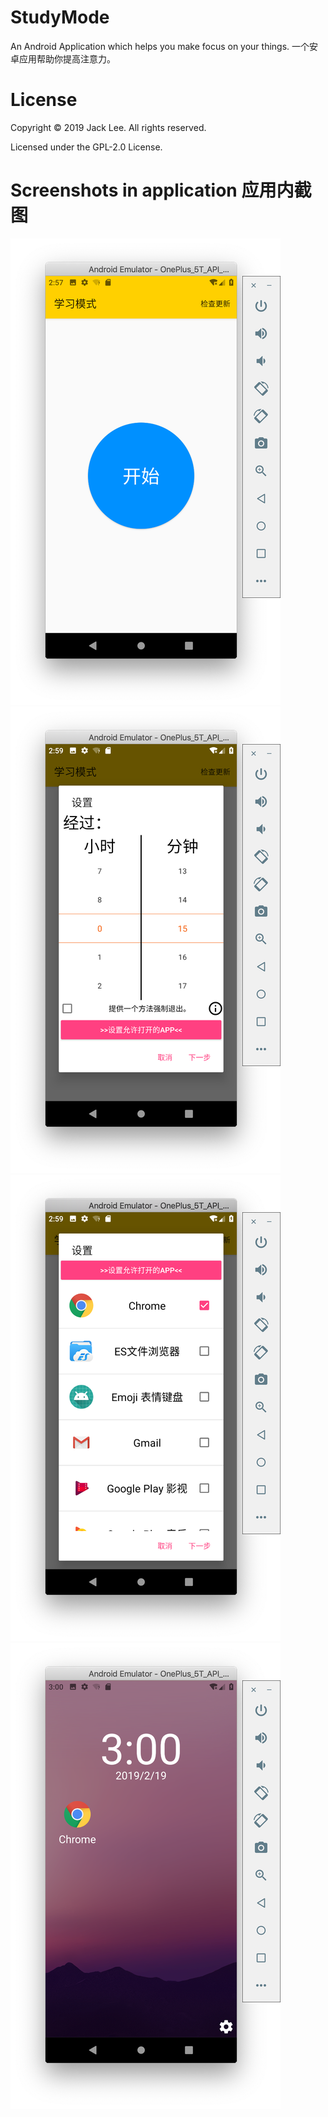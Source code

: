 # StudyMode
An Android Application which helps you make focus on your things.
一个安卓应用帮助你提高注意力。

# License
Copyright © 2019 Jack Lee. All rights reserved.

Licensed under the GPL-2.0 License.

# Screenshots in application 应用内截图
![MainActivity](images/0_small.png) ![Select time](images/1_small.png) ![Select App can open](images/2_small.png) ![Locked](images/3_small.png)
